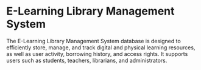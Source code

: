 # E-Learning Library Management System
The E-Learning Library Management System database is designed to efficiently store, manage, and track digital and physical learning resources, as well as user activity, borrowing history, and access rights. It supports users such as students, teachers, librarians, and administrators.
